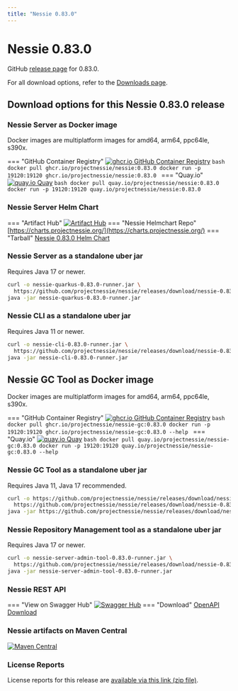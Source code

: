 ```yaml
---
title: "Nessie 0.83.0"
---
```


# Nessie 0.83.0

GitHub [release page](https://github.com/projectnessie/nessie/releases/tag/nessie-0.83.0) for 0.83.0.

For all download options, refer to the [Downloads page](../downloads/index.md).


## Download options for this Nessie 0.83.0 release

### Nessie Server as Docker image

Docker images are multiplatform images for amd64, arm64, ppc64le, s390x.

=== "GitHub Container Registry"
    [![ghcr.io GitHub Container Registry](https://img.shields.io/maven-central/v/org.projectnessie.nessie/nessie?label=quay.io+Docker&logo=docker&color=3f6ec6&style=for-the-badge&logoColor=white)](https://ghcr.io/projectnessie/nessie)
    ```bash
    docker pull ghcr.io/projectnessie/nessie:0.83.0
    docker run -p 19120:19120 ghcr.io/projectnessie/nessie:0.83.0
    ```
=== "Quay.io"
    [![quay.io Quay](https://img.shields.io/maven-central/v/org.projectnessie.nessie/nessie?label=quay.io+Docker&logo=docker&color=3f6ec6&style=for-the-badge&logoColor=white)](https://quay.io/repository/projectnessie/nessie?tab=tags)
    ```bash
    docker pull quay.io/projectnessie/nessie:0.83.0
    docker run -p 19120:19120 quay.io/projectnessie/nessie:0.83.0
    ```

### Nessie Server Helm Chart

=== "Artifact Hub"
    [![Artifact Hub](https://img.shields.io/endpoint?url=https://artifacthub.io/badge/repository/nessie&color=3f6ec6&labelColor=&style=for-the-badge&logoColor=white)](https://artifacthub.io/packages/search?repo=nessie)
=== "Nessie Helmchart Repo"
    [https://charts.projectnessie.org/](https://charts.projectnessie.org/)
=== "Tarball"
    [Nessie 0.83.0 Helm Chart](https://github.com/projectnessie/nessie/releases/download/nessie-0.83.0/nessie-helm-0.83.0.tgz)

### Nessie Server as a standalone uber jar

Requires Java 17 or newer.

```bash
curl -o nessie-quarkus-0.83.0-runner.jar \
  https://github.com/projectnessie/nessie/releases/download/nessie-0.83.0/nessie-quarkus-0.83.0-runner.jar
java -jar nessie-quarkus-0.83.0-runner.jar
```

### Nessie CLI as a standalone uber jar

Requires Java 11 or newer.

```bash
curl -o nessie-cli-0.83.0-runner.jar \
  https://github.com/projectnessie/nessie/releases/download/nessie-0.83.0/nessie-cli-0.83.0-runner.jar
java -jar nessie-cli-0.83.0-runner.jar
```

## Nessie GC Tool as Docker image

Docker images are multiplatform images for amd64, arm64, ppc64le, s390x.

=== "GitHub Container Registry"
    [![ghcr.io GitHub Container Registry](https://img.shields.io/maven-central/v/org.projectnessie.nessie/nessie?label=ghcr.io+Docker&logo=docker&color=3f6ec6&style=for-the-badge&logoColor=white)](https://github.com/projectnessie/nessie/pkgs/container/nessie-gc)
    ```bash
    docker pull ghcr.io/projectnessie/nessie-gc:0.83.0
    docker run -p 19120:19120 ghcr.io/projectnessie/nessie-gc:0.83.0 --help
    ```
=== "Quay.io"
    [![quay.io Quay](https://img.shields.io/maven-central/v/org.projectnessie.nessie/nessie?label=quay.io+Docker&logo=docker&color=3f6ec6&style=for-the-badge&logoColor=white)](https://quay.io/repository/projectnessie/nessie-gc?tab=tags)
    ```bash
    docker pull quay.io/projectnessie/nessie-gc:0.83.0
    docker run -p 19120:19120 quay.io/projectnessie/nessie-gc:0.83.0 --help
    ```

### Nessie GC Tool as a standalone uber jar

Requires Java 11, Java 17 recommended.

```bash
curl -o https://github.com/projectnessie/nessie/releases/download/nessie-0.83.0/nessie-gc-0.83.0 \
  https://github.com/projectnessie/nessie/releases/download/nessie-0.83.0/https://github.com/projectnessie/nessie/releases/download/nessie-0.83.0/nessie-gc-0.83.0
java -jar https://github.com/projectnessie/nessie/releases/download/nessie-0.83.0/nessie-gc-0.83.0
```

### Nessie Repository Management tool as a standalone uber jar

Requires Java 17 or newer.

```bash
curl -o nessie-server-admin-tool-0.83.0-runner.jar \
  https://github.com/projectnessie/nessie/releases/download/nessie-0.83.0/nessie-server-admin-tool-0.83.0-runner.jar
java -jar nessie-server-admin-tool-0.83.0-runner.jar
```

### Nessie REST API

=== "View on Swagger Hub"
    [![Swagger Hub](https://img.shields.io/badge/swagger%20hub-nessie-3f6ec6?style=for-the-badge&logo=swagger&link=https%3A%2F%2Fapp.swaggerhub.com%2Fapis%2Fprojectnessie%2Fnessie)](https://app.swaggerhub.com/apis/projectnessie/nessie/0.83.0)
=== "Download"
    [OpenAPI Download](https://github.com/projectnessie/nessie/releases/download/nessie-0.83.0/nessie-openapi-0.83.0.yaml)

### Nessie artifacts on Maven Central

[![Maven Central](https://img.shields.io/maven-central/v/org.projectnessie.nessie/nessie?label=Maven%20Central&logo=apachemaven&color=3f6ec6&style=for-the-badge&logoColor=white)](https://search.maven.org/artifact/org.projectnessie.nessie/nessie)

### License Reports

License reports for this release are [available via this link (zip file)](https://github.com/projectnessie/nessie/releases/download/nessie-0.83.0/nessie-aggregated-license-report-0.83.0.zip).
